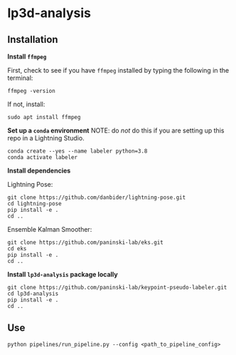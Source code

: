 # lp3d-analysis


## Installation

**Install `ffmpeg`**

First, check to see if you have `ffmpeg` installed by typing the following in the terminal:

```
ffmpeg -version
```

If not, install:

```
sudo apt install ffmpeg
```

**Set up a `conda` environment**
NOTE: do *not* do this if you are setting up this repo in a Lightning Studio.

```
conda create --yes --name labeler python=3.8
conda activate labeler
```

**Install dependencies**

Lightning Pose:
```
git clone https://github.com/danbider/lightning-pose.git
cd lightning-pose
pip install -e .
cd ..
```

Ensemble Kalman Smoother:
```
git clone https://github.com/paninski-lab/eks.git
cd eks
pip install -e .
cd ..
```

**Install `lp3d-analysis` package locally**

```
git clone https://github.com/paninski-lab/keypoint-pseudo-labeler.git
cd lp3d-analysis
pip install -e .
cd ..
```

## Use

```
python pipelines/run_pipeline.py --config <path_to_pipeline_config> 
```
